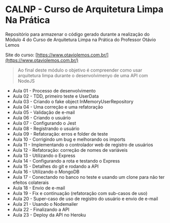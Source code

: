 # CALNP - Curso de Arquitetura Limpa Na Prática

Repositório para armazenar o código gerado durante a realização do Módulo 4 do Curso de Arquitetura Limpa na Prática do Professor Otávio Lemos

Site do curso: [https://www.otaviolemos.com.br/](https://www.otaviolemos.com.br/)

> Ao final deste módulo o objetivo é compreender como usar arquitetura limpa durante o desenvolvimenyo de uma API com NodeJS

- Aula 01 - Processo de desenvolvimento
- Aula 02 - TDD, primeiro teste e UserData
- Aula 03 - Criando o fake object InMemoryUserRepository
- Aula 04 - Uma correção e uma refatoração
- Aula 05 - Validação de e-mail
- Aula 06 - Criando o usuário
- Aula 07 - Configurando o Jest
- Aula 08 - Registrando o usuário
- Aula 09 - Refatoração: erros e folder de teste
- Aula 10 - Corrigindo um bug e melhorando os imports
- Aula 11 - Implementando o controlador web de registro de usuários
- Aula 12 - Refatoração: correção de nomes de variáveis
- Aula 13 - Utilizando o Express
- Aula 14 - Configurando a rota e testando o Express
- Aula 15 - Detalhes do git e rodando a API
- Aula 16 - Utilizando o MongoDB
- Aula 17 - Conectando no banco no teste e usando um clone para não ter efeitos colaterais
- Aula 18 - Envio de e-mail
- Aula 19 - Fix e continuação (refatoração com sub-casos de uso)
- Aula 20 - Super-caso de uso de registro do usuário e envio de e-mail
- Aula 21 - Usando o Nodemailer
- Aula 22 - Finalizando a API
- Aula 23 - Deploy da API no Heroku
